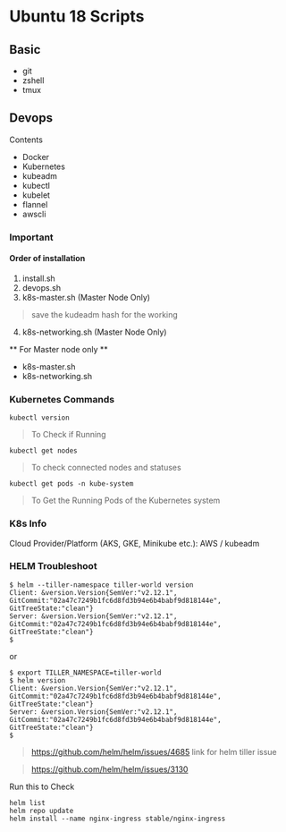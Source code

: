 # Ubuntu 18 Scripts


## Basic
- git
- zshell
- tmux

## Devops
Contents
- Docker
- Kubernetes
- kubeadm
- kubectl
- kubelet
- flannel
- awscli


### Important
#### Order of installation
1. install.sh
2. devops.sh
3. k8s-master.sh (Master Node Only)
> save the kudeadm hash for the working
4. k8s-networking.sh (Master Node Only)

** For Master node only **
- k8s-master.sh
- k8s-networking.sh


### Kubernetes Commands
```
kubectl version
```
> To Check if Running


```
kubectl get nodes
```
> To check connected nodes and statuses


```
kubectl get pods -n kube-system

```
> To Get the Running Pods of the Kubernetes system

### K8s Info
Cloud Provider/Platform (AKS, GKE, Minikube etc.):
AWS / kubeadm



### HELM Troubleshoot

```
$ helm --tiller-namespace tiller-world version
Client: &version.Version{SemVer:"v2.12.1", GitCommit:"02a47c7249b1fc6d8fd3b94e6b4babf9d818144e", GitTreeState:"clean"}
Server: &version.Version{SemVer:"v2.12.1", GitCommit:"02a47c7249b1fc6d8fd3b94e6b4babf9d818144e", GitTreeState:"clean"}
$ 
```
or
```
$ export TILLER_NAMESPACE=tiller-world
$ helm version
Client: &version.Version{SemVer:"v2.12.1", GitCommit:"02a47c7249b1fc6d8fd3b94e6b4babf9d818144e", GitTreeState:"clean"}
Server: &version.Version{SemVer:"v2.12.1", GitCommit:"02a47c7249b1fc6d8fd3b94e6b4babf9d818144e", GitTreeState:"clean"}
$ 
```

> https://github.com/helm/helm/issues/4685
> link for helm tiller issue 

> https://github.com/helm/helm/issues/3130

Run this to Check
```
helm list
helm repo update
helm install --name nginx-ingress stable/nginx-ingress
```
